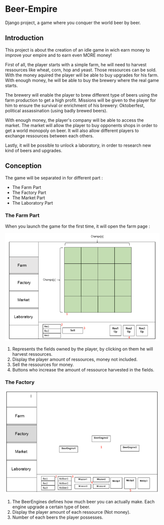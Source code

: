 # Beer-Empire
Django project, a game where you conquer the world beer by beer.

## Introduction
This project is about the creation of an idle game in wich earn money to improve your empire and to earn even MORE money!

First of all, the player starts with a simple farm, he will need to harvest ressources like wheat, corn, hop and yeast. Those ressources can be sold. With the money aquired the player will be able to buy upgrades for his farm. With enough money, he will be able to buy the brewery where the real game starts.

The brewery will enable the player to brew different type of beers using the farm production to get a high profit. Missions will be given to the player for him to ensure the survival or enrichment of his brewery: Oktoberfest, political assassination (using badly brewed beers).

With enough money, the player's company will be able to access the market. The market will allow the player to buy opponents shops in order to get a world monopoly on beer. It will also allow different players to exchange ressources between each others.

Lastly, it will be possible to unlock a laboratory, in order to research new kind of beers and upgrades.


## Conception
The game will be separated in for different part :
- The Farm Part
- The Factory Part
- The Market Part
- The Laboratory Part


### The Farm Part
When you launch the game for the first time, it will open the farm page :

![Alt Text](https://github.com/HE-Arc/Beer-Empire/blob/master/Image/ConceptionFarm.PNG)

1) Represents the fields owned by the player, by clicking on them he will harvest ressources.
2) Display the player amount of ressources, money not included.
3) Sell the ressources for money.
4) Buttons who increase the amount of ressource harvested in the fields.



### The Factory
![Alt_Text](https://github.com/HE-Arc/Beer-Empire/blob/master/Image/ConceptionFactory.PNG)

1) The BeerEngines defines how much beer you can actually make. Each engine upgrade a certain type of beer.
2) Display the player amount of each ressource (Not money).
3) Number of each beers the player possesses.

